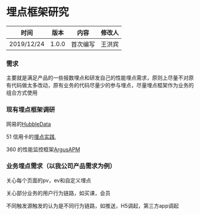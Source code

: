 





# 埋点框架研究


| 时间     | 版本  | 内容     | 修改人 |
| -------- | ----- | -------- | ------ |
| 2019/12/24 | 1.0.0 | 首次编写 | 王洪宾 |


### 需求

主要就是满足产品的一些报数埋点和研发自己的性能埋点需求，原则上尽量不对原有代码做太多改动，原有业务的代码尽量少的参与埋点，尽量埋点框架作为业务的组合方式使用



### 现有埋点框架调研

网易的[HubbleData]([https://neyoufan.github.io/2017/07/11/android/网易HubbleData之Android无埋点实践/)

51 信用卡的[埋点实践](https://mp.weixin.qq.com/s/P95ATtgT2pgx4bSLCAzi3Q),

360 的性能监控框架[ArgusAPM](https://github.com/Qihoo360/ArgusAPM)



### 业务埋点需求（以我公司产品需求为例）

关心每个页面的pv，ev和自定义埋点

关心部分业务的用户行为链路，如买课，会员

不同触发源触发的认为是不同行为链路，如推送，H5调起，第三方app调起

